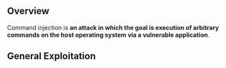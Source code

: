 ## **Overview**

Command injection is **an attack in which the goal is execution of arbitrary commands on the host operating system via a vulnerable application**.


## **General Exploitation**

